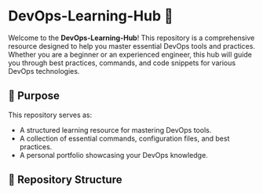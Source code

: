 # DevOps-Learning-Hub 🚀

Welcome to the **DevOps-Learning-Hub**! This repository is a comprehensive resource designed to help you master essential DevOps tools and practices. Whether you are a beginner or an experienced engineer, this hub will guide you through best practices, commands, and code snippets for various DevOps technologies.

## 📌 Purpose
This repository serves as:
- A structured learning resource for mastering DevOps tools.
- A collection of essential commands, configuration files, and best practices.
- A personal portfolio showcasing your DevOps knowledge.

## 📂 Repository Structure
